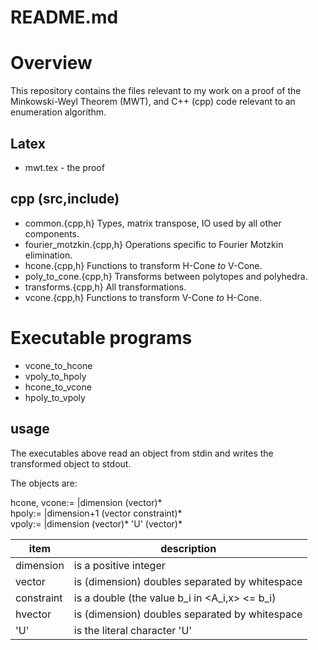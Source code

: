# README.md

# Overview
This repository contains the files relevant to my work on a proof of the Minkowski-Weyl Theorem (MWT), and C++ (cpp) code relevant to an enumeration algorithm.

## Latex
* mwt.tex            - the proof

## cpp (src,include)
* common.{cpp,h}            Types, matrix transpose, IO used by all other components.
* fourier_motzkin.{cpp,h}   Operations specific to Fourier Motzkin elimination.
* hcone.{cpp,h}             Functions to transform H-Cone $to$ V-Cone.
* poly_to_cone.{cpp,h}      Transforms between polytopes and polyhedra.
* transforms.{cpp,h}        All transformations.
* vcone.{cpp,h}             Functions to transform V-Cone $to$ H-Cone.

# Executable programs
* vcone_to_hcone
* vpoly_to_hpoly
* hcone_to_vcone
* hpoly_to_vpoly

## usage
The executables above read an object from stdin and writes the transformed object to stdout.<br/>

The objects are:<br/>

hcone, vcone:= |dimension   (vector)\*<br/>
       hpoly:= |dimension+1 (vector constraint)\*<br/>
       vpoly:= |dimension   (vector)\* 'U' (vector)\*<br/>

item        | description
------------|------------
dimension   |is a positive integer
vector      |is (dimension) doubles separated by whitespace
constraint  |is a double (the value b_i in <A_i,x> <= b_i)
hvector     |is (dimension) doubles separated by whitespace
'U'         |is the literal character 'U'

